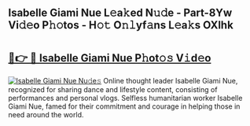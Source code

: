 ## Isabelle Giami Nue L𝚎a𝚔ed N𝚞𝚍e - Part-8Yw Vi𝚍𝚎o P𝚑𝚘tos - H𝚘𝚝 O𝚗𝚕yf𝚊ns L𝚎a𝚔s OXlhk

# <h2><a href="http://kf31gye.oniu.top/?m=Isabelle+Giami+Nue">🔗👉 🔴 Isabelle Giami Nue P𝚑ot𝚘𝚜 V𝚒d𝚎o</a></h2>

[![Isabelle Giami Nue Nu𝚍e𝚜](https://i.imgur.com/0qMVB7G.gif)](http://kf31gye.oniu.top/?m=Isabelle+Giami+Nue)
Online thought leader Isabelle Giami Nue, recognized for sharing dance and lifestyle content, consisting of performances and personal vlogs. Selfless humanitarian worker Isabelle Giami Nue, famed for their commitment and courage in helping those in need around the world.  
